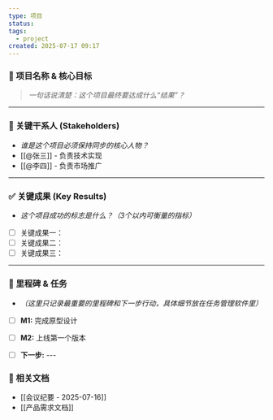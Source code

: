 ```yaml
---
type: 项目
status: 
tags:
  - project
created: 2025-07-17 09:17
---
```

### 🎯 项目名称 & 核心目标
> *一句话说清楚：这个项目最终要达成什么“结果”？*
> 

---
### 👥 关键干系人 (Stakeholders)
* *谁是这个项目必须保持同步的核心人物？*
* [[@张三]] - 负责技术实现
* [[@李四]] - 负责市场推广

---
### ✅ 关键成果 (Key Results)
* *这个项目成功的标志是什么？（3个以内可衡量的指标）*
- [ ] 关键成果一：
- [ ] 关键成果二：
- [ ] 关键成果三：

---
### 📌 里程碑 & 任务
* *（这里只记录最重要的里程碑和下一步行动，具体细节放在任务管理软件里）*
- [ ] **M1:** 完成原型设计
- [ ] **M2:** 上线第一个版本
- [ ] **下一步:** ---


### 🔗 相关文档

* [[会议纪要 - 2025-07-16]]
* [[产品需求文档]]
